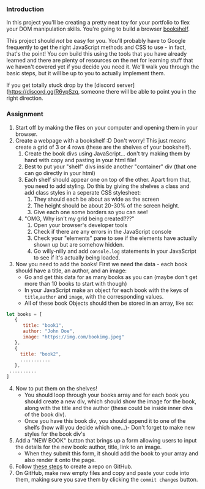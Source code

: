 ### Introduction

In this project you'll be creating a pretty neat toy for your portfolio to flex your DOM manipulation skills. You're going to build a browser [bookshelf](https://www.google.com/search?q=bookcase&tbm=isch).

This project should _not_ be easy for you. You'll probably have to Google frequently to get the right JavaScript methods and CSS to use - in fact, that's the point! You _can_ build this using the tools that you have already learned and there are plenty of resources on the net for learning stuff that we haven't covered yet if you decide you need it. We'll walk you through the basic steps, but it will be up to you to actually implement them.

If you get totally stuck drop by the [discord server](https://discord.gg/R6ypSzq, someone there will be able to point you in the right direction.

### Assignment

<div class="lesson-content__panel" markdown="1">

1. Start off by making the files on your computer and opening them in your browser.
2. Create a webpage with a bookshelf :D Don't worry! This just means create a grid of 3 or 4 rows (these are the shelves of your bookshelf).
   1. Create the book divs using JavaScript... don't try making them by hand with copy and pasting in your html file!
   2. Best to put your "shelf" divs inside another "container" div \(that one can go directly in your html\)
   3. Each shelf should appear one on top of the other. Apart from that, you need to add styling. Do this by giving the shelves a class and add class styles in a seperate CSS stylesheet:
      1. They should each be about as wide as the screen
      2. The height should be about 20-30% of the screen height.
      3. Give each one some borders so you can see!
   4. "OMG, Why isn't my grid being created???"
      1. Open your browser's developer tools
      2. Check if there are any errors in the JavaScript console
      3. Check your "elements" pane to see if the elements have actually shown up but are somehow hidden.
      4. Go willy-nilly and add `console.log` statements in your JavaScript to see if it's actually being loaded.
3. Now you need to add the books! First we need the data - each book should have a title, an author, and an image:
   - Go and get this data for as many books as you can (maybe don't get more than 10 books to start with though)
   - In your JavaScript make an object for each book with the keys of `title`,`author` and `image`, with the corresponding values.
   - All of these book Objects should then be stored in an array, like so:

```js
let books = [
   {
      title: "book1",
      author: "John Doe",
      image: "https://img.com/bookimg.jpeg"
   },
   {
     title: "book2",
     ...........
   },
 ..........
]
```

4. Now to put them on the shelves!
   - You should loop through your books array and for each book you should create a new div, which should show the image for the book, along with the title and the author (these could be inside inner divs of the book div).
   - Once you have this book div, you should append it to one of the shelfs (how will you decide which one...)- Don't forget to make new styles for the book div's
5. Add a "NEW BOOK" button that brings up a form allowing users to input the details for the new book: author, title, link to an image.
   - When they submit this form, it should add the book to your array and also render it onto the page.
6. Follow [these steps](https://help.github.com/en/articles/create-a-repo) to create a repo on GitHub.
7. On GitHub, make new empty files and copy and paste your code into them, making sure you save them by clicking the `commit changes` button.

</div>
